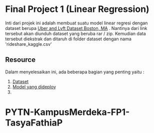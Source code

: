 # Final Project 1 (Linear Regression)

Inti dari projek ini adalah membuat suatu model linear regresi dengan dataset berupa [Uber and Lyft Dataset Boston, MA](https://www.kaggle.com/datasets/brllrb/uber-and-lyft-dataset-boston-ma) . Nantinya dari link tersebut akan diunduh dataset yang beruba rar / zip. Kemudian data tersebut diekstrak dan ditaruh di folder dataset dengan nama 'rideshare_kaggle.csv'

## Resource

Dalam menyelesaikan ini, ada beberapa bagian yang penting yaitu :

1. [Dataset](https://www.kaggle.com/datasets/brllrb/uber-and-lyft-dataset-boston-ma)
2. [Model yang dideploy]()
3. 
# PYTN-KampusMerdeka-FP1-TasyaFathiaP
